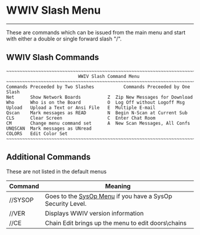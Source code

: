 # WWIV Slash Menu
*** 

These are commands which can be issued from the main menu and start with either a double or single forward slash "/".

## WWIV Slash Commands

    ~~~~~~~~~~~~~~~~~~~~~~~~~~~~~~~~~~~~~~~~~~~~~~~~~~~~~~~~~~~~~~~~~~~~~~~~~~~~~
                               WWIV Slash Command Menu
    ~~~~~~~~~~~~~~~~~~~~~~~~~~~~~~~~~~~~~~~~~~~~~~~~~~~~~~~~~~~~~~~~~~~~~~~~~~~~~
    Commands Preceeded by Two Slashes           Commands Preceeded by One Slash
    Net      Show Network Boards          Z  Zip New Messages for Download
    Who      Who is on the Board          O  Log Off without Logoff Msg
    Upload   Upload a Text or Ansi File   E  Multiple E-mail
    Qscan    Mark messages as READ        N  Begin N-Scan at Current Sub
    CLS      Clear Screen                 C  Enter Chat Room
    CM       Change menu command set      A  New Scan Messages, All Confs
    UNQSCAN  Mark messages as UNread
    COLORS   Edit Color Set
    ~~~~~~~~~~~~~~~~~~~~~~~~~~~~~~~~~~~~~~~~~~~~~~~~~~~~~~~~~~~~~~~~~~~~~~~~~~~~~

## Additional Commands
These are not listed in the default menus

Command | Meaning 
--- | ---
//SYSOP | Goes to the [SysOp Menu](menusysop) if you have a SysOp Security Level. 
//VER | Displays WWIV version information 
//CE | Chain Edit brings up the menu to edit doors\chains


